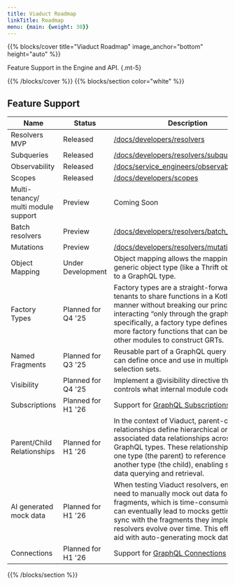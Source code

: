 ```yaml
---
title: Viaduct Roadmap
linkTitle: Roadmap
menu: {main: {weight: 30}}
---
```


{{% blocks/cover title="Viaduct Roadmap" image_anchor="bottom" height="auto" %}}

Feature Support in the Engine and API.
{.mt-5}

{{% /blocks/cover %}}
{{% blocks/section color="white" %}}
## Feature Support

| Name                                | Status             | Description                                                                                                                                                                                                                                                                                            |
|-------------------------------------|--------------------|--------------------------------------------------------------------------------------------------------------------------------------------------------------------------------------------------------------------------------------------------------------------------------------------------------|
| Resolvers MVP                       | Released           | [/docs/developers/resolvers](/docs/developers/resolvers)                                                                                                                                                                                                                                               |
| Subqueries                          | Released           | [/docs/developers/resolvers/subqueries](/docs/developers/resolvers/subqueries)                                                                                                                                                                                                                         |
| Observability                       | Released           | [/docs/service_engineers/observability](/docs/service_engineers/observability)                                                                                                                                                                                                                         |
| Scopes                              | Released           | [/docs/developers/scopes](/docs/developers/scopes)                                                                                                                                                                                                                                                     |
| Multi-tenancy/ multi module support | Preview            | Coming Soon
| Batch resolvers                     | Preview            | [/docs/developers/resolvers/batch_resolution](/docs/developers/resolvers/batch_resolution/)                                                                                                                                                                                                            |
| Mutations                           | Preview            | [/docs/developers/resolvers/mutations](/docs/developers/resolvers/mutations)                                                                                                                                                                                                                           |
| Object Mapping                      | Under Development  | Object mapping allows the mapping of a generic object type (like a Thrift object type) to a GraphQL type.                                                                                                                                                                                              |
| Factory Types                       | Planned for Q4 '25 | Factory types are a straight-forward way for tenants to share functions in a Kotlin-native manner without breaking our principle of interacting “only through the graph.” More specifically, a factory type defines one or more factory functions that can be used by other modules to construct GRTs. |
| Named Fragments                     | Planned for Q3 '25 | Reusable part of a GraphQL query that you can define once and use in multiple required selection sets.                                                                                                                                                                                                 |
| Visibility                          | Planned for Q4 '25 | Implement a @visibility directive that controls what internal module code can see.                                                                                                                                                                                                                     |
| Subscriptions                       | Planned for H1 '26 | Support for [GraphQL Subscriptions](https://graphql.org/learn/subscriptions/)                                                                                                                                                                                                                          |
| Parent/Child Relationships          | Planned for H1 '26 | In the context of Viaduct, parent-child relationships define hierarchical or associated data relationships across GraphQL types. These relationships allow one type (the parent) to reference or contain another type (the child), enabling structured data querying and retrieval.                    |
| AI generated mock data              | Planned for H1 '26 | When testing Viaduct resolvers, engineers need to manually mock out data for these fragments, which is time-consuming and can eventually lead to mocks getting out of sync with the fragments they implement as resolvers evolve over time. This effort will aid with auto-generating mock data.       |
| Connections                         | Planned for H1 '26 | Support for [GraphQL Connections](https://relay.dev/graphql/connections.htm)                                                                                                                                                                                                                           |

{{% /blocks/section %}}
